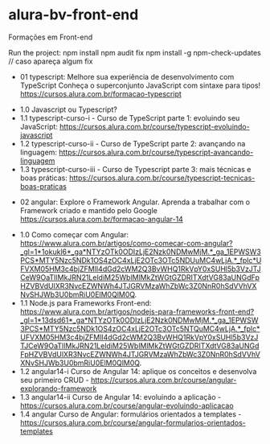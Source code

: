 # alura-bv-front-end

Formações em Front-end

Run the project:
npm install
npm audit fix
npm install -g npm-check-updates // caso apareça algum fix

- 01 typescript: Melhore sua experiência de desenvolvimento com TypeScript Conheça o superconjunto JavaScript com sintaxe para tipos! https://cursos.alura.com.br/formacao-typescript
* 1.0 Javascript ou Typescript?
* 1.1 typescript-curso-i - Curso de TypeScript parte 1: evoluindo seu JavaScript: https://cursos.alura.com.br/course/typescript-evoluindo-javascript
* 1.2 typescript-curso-ii - Curso de TypeScript parte 2: avançando na linguagem: https://cursos.alura.com.br/course/typescript-avancando-linguagem
* 1.3 typescript-curso-iii - Curso de Typescript parte 3: mais técnicas e boas práticas: https://cursos.alura.com.br/course/typescript-tecnicas-boas-praticas

- 02 angular: Explore o Framework Angular. Aprenda a trabalhar com o Framework criado e mantido pelo Google https://cursos.alura.com.br/formacao-angular-14
* 1.0 Como começar com Angular: https://www.alura.com.br/artigos/como-comecar-com-angular?_gl=1*1okukl6*_ga*NTYzOTk0ODIzLjE2Nzk0NDMwMjM.*_ga_1EPWSW3PCS*MTY5Nzc5NDk1OS4zOC4xLjE2OTc3OTc5NDUuMC4wLjA.*_fplc*UFVXM05HM3c4bjZFMlI4dGd2cWM2Q3BvWHQ1RkVpY0xSUHl5b3VzJTJCeW9OaTIlMkJRN21LeldiM25WblMlMkZtWGtGZDRITXdtVG83aUNGdFpHZVBVdUlXR3NvcEZWNWh4JTJGRVMzaWhZbWc3Z0NnR0hSdVVhVXNvSHJWb3U0bmRiU0ElM0QlM0Q.
* 1.1 Node.js para Frameworks Front-end: https://www.alura.com.br/artigos/nodejs-para-frameworks-front-end?_gl=1*13dsd61*_ga*NTYzOTk0ODIzLjE2Nzk0NDMwMjM.*_ga_1EPWSW3PCS*MTY5Nzc5NDk1OS4zOC4xLjE2OTc3OTc5NTQuMC4wLjA.*_fplc*UFVXM05HM3c4bjZFMlI4dGd2cWM2Q3BvWHQ1RkVpY0xSUHl5b3VzJTJCeW9OaTIlMkJRN21LeldiM25WblMlMkZtWGtGZDRITXdtVG83aUNGdFpHZVBVdUlXR3NvcEZWNWh4JTJGRVMzaWhZbWc3Z0NnR0hSdVVhVXNvSHJWb3U0bmRiU0ElM0QlM0Q.
* 1.2 angular14-i Curso de Angular 14: aplique os conceitos e desenvolva seu primeiro CRUD - https://cursos.alura.com.br/course/angular-explorando-framework
* 1.3 angular14-ii Curso de Angular 14: evoluindo a aplicação - https://cursos.alura.com.br/course/angular-evoluindo-aplicacao
* 1.4 angular Curso de Angular: formulários orientados a templates - https://cursos.alura.com.br/course/angular-formularios-orientados-templates 